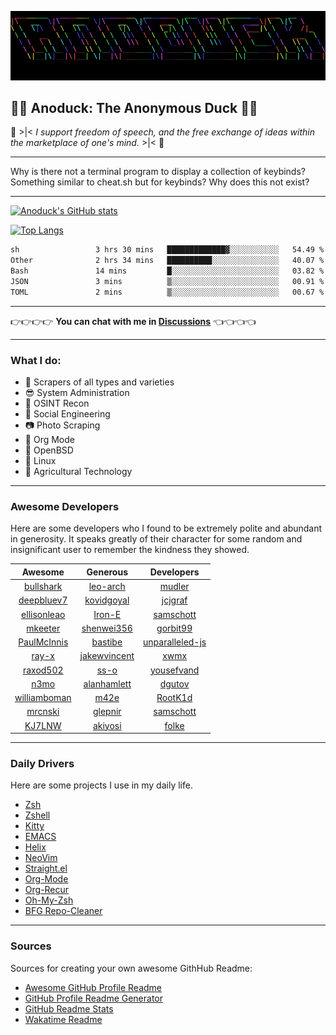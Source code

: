 ![Banner](me.svg)

## :duck::duck: Anoduck: The Anonymous Duck :duck::duck:

:stars: >|< *I support freedom of speech, and the free exchange of ideas within the marketplace of one's mind.* >|< :stars:

----------

Why is there not a terminal program to display a collection of keybinds? Something similar to cheat.sh but for keybinds? Why does this not exist?

---------

[![Anoduck's GitHub stats](https://github-readme-stats.vercel.app/api?username=anoduck&show_icons=true&theme=radical)](https://github.com/anoduck)

[![Top Langs](https://github-readme-stats.vercel.app/api/top-langs/?username=anoduck&layout=compact&theme=radical&hide=c,perl,0makefile,m4,ruby&langs_count=7)](https://github.com/anoduck)


<!--START_SECTION:waka-->

```txt
sh                 3 hrs 30 mins   █████████████▓░░░░░░░░░░░   54.49 %
Other              2 hrs 34 mins   ██████████░░░░░░░░░░░░░░░   40.07 %
Bash               14 mins         █░░░░░░░░░░░░░░░░░░░░░░░░   03.82 %
JSON               3 mins          ▒░░░░░░░░░░░░░░░░░░░░░░░░   00.91 %
TOML               2 mins          ▒░░░░░░░░░░░░░░░░░░░░░░░░   00.67 %
```

<!--END_SECTION:waka-->

------------

:point_right::point_right::point_right::point_right: **You can chat with me in [Discussions](https://github.com/anoduck/anoduck/discussions)** :point_left::point_left::point_left::point_left:

------------

### What I do:

- :satellite: Scrapers of all types and varieties
- :sunglasses: System Administration
- :footprints: OSINT Recon
- :busts_in_silhouette: Social Engineering
- :camera: Photo Scraping
- :unicorn: Org Mode
- :blowfish: OpenBSD
- :penguin: Linux
- :deciduous_tree: Agricultural Technology

------------

### Awesome Developers

Here are some developers who I found to be extremely polite and abundant in generosity. It speaks
greatly of their character for some random and insignificant user to remember the kindness they showed.


<center>

| Awesome                                         | Generous                                        | Developers                                            |
|:-----------------------------------------------:|:-----------------------------------------------:|:-----------------------------------------------------:|
| [bullshark](https://github.com/bullshark)       | [leo-arch](https://github.com/leo-arch)         | [mudler](https://github.com/mudler)                   |
| [deepbluev7](https://github.com/deepbluev7)     | [kovidgoyal](https://github.com/kovidgoyal)     | [jcjgraf](https://github.com/jcjgraf)                 |
| [ellisonleao](https://github.com/ellisonleao)   | [Iron-E](https://github.com/Iron-E)             | [samschott](https://github.com/samschott)             |
| [mkeeter](https://github.com/mkeeter)           | [shenwei356](https://github.com/shenwei356)     | [gorbit99](https://github.com/gorbit99)               |
| [PaulMcInnis](https://github.com/PaulMcInnis)   | [bastibe](https://github.com/bastibe)           | [unparalleled-js](https://github.com/unparalleled-js) |
| [ray-x](https://github.com/ray-x)               | [jakewvincent](https://github.com/jakewvincent) | [xwmx](https://github.com/xwmx)                       |
| [raxod502](https://github.com/raxod502)         | [ss-o](https://github.com/ss-o)                 | [yousefvand](https://github.com/yousefvand)           |
| [n3mo](https://github.com/n3mo)                 | [alanhamlett](https://github.com/alanhamlett)   | [dgutov](https://github.com/dgutov)                   |
| [williamboman](https://github.com/williamboman) | [m42e](https://github.com/m42e)                 | [RootK1d](https://github.com/Roo7K1d)                 |
| [mrcnski](https://github.com/mrcnski)           | [glepnir](https://github.com/glepnir)           | [samschott](https://github.com/samschott)             |
| [KJ7LNW](https://github.com/KJ7LNW)             | [akiyosi](https://github.com/akiyosi)           | [folke](https://github.com/folke)                     |
</center>


-------------

### Daily Drivers

Here are some projects I use in my daily life.

- [Zsh](https://www.zsh.org/)
- [Zshell](https://wiki.zshell.dev/)
- [Kitty](https://sw.kovidgoyal.net/kitty)
- [EMACS](https://www.gnu.org/software/emacs/)
- [Helix](https://helix-editor.com/)
- [NeoVim](https://neovim.io/)
- [Straight.el](https://github.com/radian-software/straight.el)
- [Org-Mode](https://orgmode.org)
- [Org-Recur](https://github.com/mrcnski/org-recur)
- [Oh-My-Zsh](https://github.com/robbyrussell/oh-my-zsh/)
- [BFG Repo-Cleaner](https://rtyley.github.io/bfg-repo-cleaner/)

--------------

### Sources

Sources for creating your own awesome GithHub Readme:

- [Awesome GitHub Profile Readme](https://github.com/abhisheknaiidu/awesome-github-profile-readme)
- [GitHub Profile Readme Generator](https://github.com/rahuldkjain/github-profile-readme-generator)
- [GitHub Readme Stats](https://github.com/anuraghazra/github-readme-stats)
- [Wakatime Readme](https://github.com/anmol098/waka-readme-stats)
